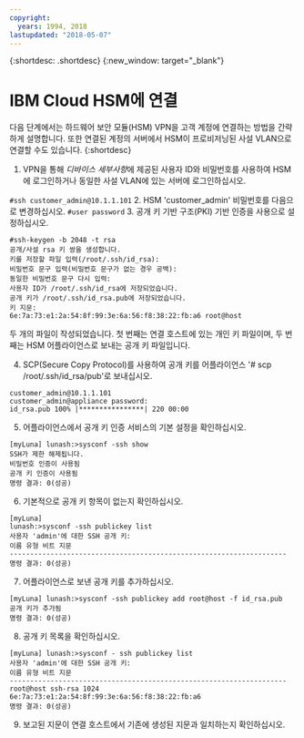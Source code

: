 ```yaml
---
copyright:
  years: 1994, 2018
lastupdated: "2018-05-07"
---
```


{:shortdesc: .shortdesc}
{:new_window: target="_blank"}

# IBM Cloud HSM에 연결

다음 단계에서는 하드웨어 보안 모듈(HSM) VPN을 고객 계정에 연결하는 방법을 간략하게 설명합니다. 또한 연결된 계정의 서버에서 HSM이 프로비저닝된 사설 VLAN으로 연결할 수도 있습니다.
{:shortdesc}

1. VPN을 통해 *디바이스 세부사항*에 제공된 사용자 ID와 비밀번호를 사용하여 HSM에 로그인하거나 동일한 사설 VLAN에 있는 서버에 로그인하십시오. 

`#ssh customer_admin@10.1.1.101`
2. HSM 'customer_admin' 비밀번호를 다음으로 변경하십시오.
`#user password`
3. 공개 키 기반 구조(PKI) 기반 인증을 사용으로 설정하십시오. 
```
#ssh-keygen -b 2048 -t rsa
공개/사설 rsa 키 쌍을 생성합니다.
키를 저장할 파일 입력(/root/.ssh/id_rsa):
비밀번호 문구 입력(비밀번호 문구가 없는 경우 공백):
동일한 비밀번호 문구 다시 입력:
사용자 ID가 /root/.ssh/id_rsa에 저장되었습니다.
공개 키가 /root/.ssh/id_rsa.pub에 저장되었습니다.
키 지문:
6e:7a:73:e1:2a:54:8f:99:3e:6a:56:f8:38:22:fb:a6 root@host
```
두 개의 파일이 작성되었습니다. 첫 번째는 연결 호스트에 있는 개인 키 파일이며, 두 번째는 HSM 어플라이언스로 보내는 공개 키 파일입니다. 

4. SCP(Secure Copy Protocol)를 사용하여 공개 키를 어플라이언스 '# scp /root/.ssh/id_rsa/pub'로 보내십시오. 
```
customer_admin@10.1.1.101
customer_admin@appliance password:
id_rsa.pub 100% |****************| 220 00:00
```
5. 어플라이언스에서 공개 키 인증 서비스의 기본 설정을 확인하십시오. 
```
[myLuna] lunash:>sysconf -ssh show
SSH가 제한 해제됩니다.
비밀번호 인증이 사용됨
공개 키 인증이 사용됨
명령 결과: 0(성공)
```
6. 기본적으로 공개 키 항목이 없는지 확인하십시오. 
```
[myLuna]
lunash:>sysconf -ssh publickey list
사용자 'admin'에 대한 SSH 공개 키:
이름 유형 비트 지문
--------------------------------------------------------------------
명령 결과: 0(성공)
```
7. 어플라이언스로 보낸 공개 키를 추가하십시오. 
```
[myLuna] lunash:>sysconf -ssh publickey add root@host -f id_rsa.pub
공개 키가 추가됨
명령 결과: 0(성공)
```
8. 공개 키 목록을 확인하십시오. 
```
[myLuna] lunash:>sysconf - ssh publickey list
사용자 'admin'에 대한 SSH 공개 키:
이름 유형 비트 지문
--------------------------------------------------------------------
root@host ssh-rsa 1024
6e:7a:73:e1:2a:54:8f:99:3e:6a:56:f8:38:22:fb:a6
명령 결과: 0(성공)
```
9. 보고된 지문이 연결 호스트에서 기존에 생성된 지문과 일치하는지 확인하십시오. 
